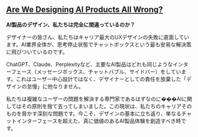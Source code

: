 ## [Are We Designing AI Products All Wrong?](https://uxdesign.cc/are-we-designing-ai-products-all-wrong-d54d1005c92f)

**AI製品のデザイン、私たちは完全に間違っているのか？**

デザイナーの皆さん、私たちはキャリア最大のUXデザインの失敗に直面しています。AI業界全体が、思考停止状態でチャットボックスという最も安易な解決策に飛びついているのです。

ChatGPT、Claude、Perplexityなど、主要なAI製品はどれも同じようなインターフェース（メッセージボックス、チャットバブル、サイドバー）をしています。これはユーザー中心設計ではなく、デザイナーとしての責任を放棄した「デザインの怠慢」に他なりません。

私たちは複雑なユーザーの問題を解決する専門家であるはずなのに���AIに関してはその原則を捨て去ってしまいました。この現状は、私たちのキャリアそのものを脅かす深刻な問題です。今こそ、デザインの基本に立ち返り、単なるチャットインターフェースを超えた、真に価値のあるAI製品体験を創造すべき時です。